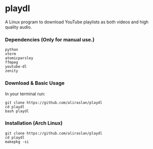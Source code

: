 # playdl

A Linux program to download YouTube playlists as both videos and high quality audio.

### Dependencies (Only for manual use.)

```
python
xterm
atomicparsley
ffmpeg
youtube-dl
zenity
```

### Download & Basic Usage

In your terminal run:

```shell
git clone https://github.com/aliraslan/playdl
cd playdl
bash playdl
```

### Installation (Arch Linux)

```shell
git clone https://github.com/aliraslan/playdl
cd playdl
makepkg -si
```
